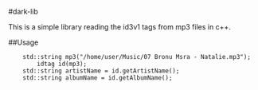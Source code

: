 #dark-lib

This is a simple library reading the id3v1 tags from mp3 files
in c++.

##Usage
		
		std::string mp3("/home/user/Music/07 Bronu Msra - Natalie.mp3");
	        idtag id(mp3);
		std::string artistName = id.getArtistName();
		std::string albumName = id.getAlbumName();

